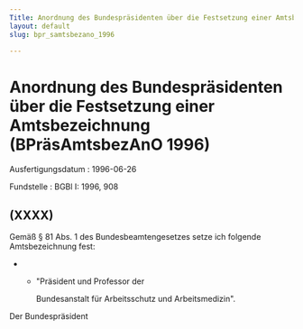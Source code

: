 ```yaml
---
Title: Anordnung des Bundespräsidenten über die Festsetzung einer Amtsbezeichnung
layout: default
slug: bpr_samtsbezano_1996

---
```


# Anordnung des Bundespräsidenten über die Festsetzung einer Amtsbezeichnung (BPräsAmtsbezAnO 1996)

Ausfertigungsdatum
:   1996-06-26

Fundstelle
:   BGBl I: 1996, 908



## (XXXX)

Gemäß § 81 Abs. 1 des Bundesbeamtengesetzes setze ich folgende
Amtsbezeichnung fest:

*
    *   "Präsident und Professor der

        Bundesanstalt für Arbeitsschutz und Arbeitsmedizin".







Der Bundespräsident

